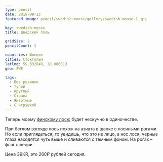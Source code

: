 ```yaml
---
type: pencil
date: 2019-09-13
featured_image: pencil/swedish-moose/gallery/swedish-moose-1.jpg

key: swedish-moose
title: Шведский лось

gridSize: 2
pencilCount: 1

countries: Швеция
cities: Стокгольм
latlng: 59.332640, 18.066613
geo: SWE

tags:
  - Без резинки
  - Тупой
  - Круглый
  - Страна
  - Животные
  - С игрушкой
---
```


Теперь моему [финскому лосю](?display=finnishmoose) будет нескучно в одиночестве.

При беглом взгляде лось похож на азиата в шапке с лосиными рогами. Но если приглядеться, то увидишь, что это не лицо, а нос лося, черные глаза находятся чуть выше и сливаются с темным фоном. На рогах – флаг швеции.

Цена 39KR, это 260₽ рублей сегодня.
